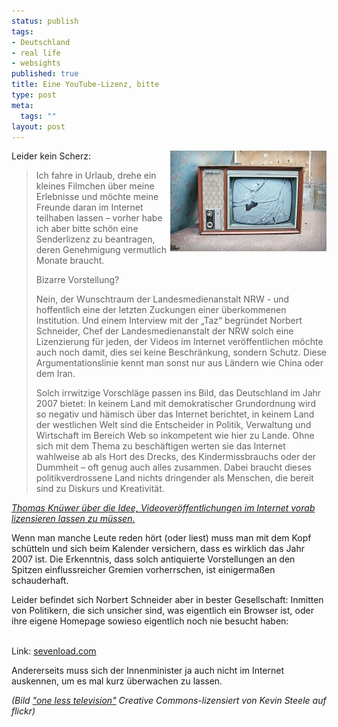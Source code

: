 ```yaml
--- 
status: publish
tags: 
- Deutschland
- real life
- websights
published: true
title: Eine YouTube-Lizenz, bitte
type: post
meta: 
  tags: ""
layout: post
---
```

<img src='/media/wp/2007/08/broken-television.jpg' alt='Broken Television' class="alignright" align="right" />Leider kein Scherz:

<blockquote>Ich fahre in Urlaub, drehe ein kleines Filmchen über meine Erlebnisse und möchte meine Freunde daran im Internet teilhaben lassen – vorher habe ich aber bitte schön eine Senderlizenz zu beantragen, deren Genehmigung vermutlich Monate braucht.

Bizarre Vorstellung?

Nein, der Wunschtraum der Landesmedienanstalt NRW - und hoffentlich eine der letzten Zuckungen einer überkommenen Institution. Und einem Interview mit der „Taz“ begründet Norbert Schneider, Chef der Landesmedienanstalt der NRW solch eine Lizenzierung für jeden, der Videos im Internet veröffentlichen möchte auch noch damit, dies sei keine Beschränkung, sondern Schutz. Diese Argumentationslinie kennt man sonst nur aus Ländern wie China oder dem Iran.

Solch irrwitzige Vorschläge passen ins Bild, das Deutschland im Jahr 2007 bietet: In keinem Land mit demokratischer Grundordnung wird so negativ und hämisch über das Internet berichtet, in keinem Land der westlichen Welt sind die Entscheider in Politik, Verwaltung und Wirtschaft im Bereich Web so inkompetent wie hier zu Lande. Ohne sich mit dem Thema zu beschäftigen werten sie das Internet wahlweise ab als Hort des Drecks, des Kindermissbrauchs oder der Dummheit – oft genug auch alles zusammen. Dabei braucht dieses politikverdrossene Land nichts dringender als Menschen, die bereit sind zu Diskurs und Kreativität.</blockquote>

<em><a href="http://blog.handelsblatt.de/indiskretion/eintrag.php?id=1442">Thomas Knüwer über die Idee, Videoveröffentlichungen im Internet vorab lizensieren lassen zu müssen.</a></em>

Wenn man manche Leute reden hört (oder liest) muss man mit dem Kopf schütteln und sich beim Kalender versichern, dass es wirklich das Jahr 2007 ist. Die Erkenntnis, dass solch antiquierte Vorstellungen an den Spitzen einflussreicher Gremien vorherrschen, ist einigermaßen schauderhaft.

Leider befindet sich Norbert Schneider aber in bester Gesellschaft: Inmitten von Politikern, die sich unsicher sind, was eigentlich ein Browser ist, oder ihre eigene Homepage sowieso eigentlich noch nie besucht haben:
<script type="text/javascript" src="http://de.sevenload.com/pl/SyMWUPh/380x313"></script><br />Link: <a href="http://de.sevenload.com/videos/SyMWUPh/Kinder-fragen-Politiker-nach-dem-internet">sevenload.com</a>

Andererseits muss sich der Innenminister ja auch nicht im Internet auskennen, um es mal kurz überwachen zu lassen.

<em>(Bild <a href="http://flickr.com/photos/kevinsteele/24771587/">"one less television"</a> Creative Commons-lizensiert von Kevin Steele auf flickr)</em>
